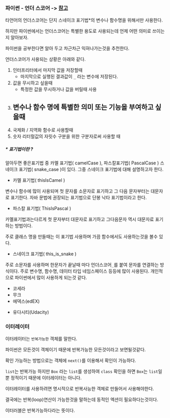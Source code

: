 






### 파이썬 - 언더 스코어 -> [참고](https://mingrammer.com/underscore-in-python/)


타언어의 언더스코어는 단지 스네이크 표기법\*의 변수나 함수명을 위해서만 사용한다. 

하지만 파이썬에서는 언더스코어는 특별한 용도로 사용되는데 언제 어떤 의미로 쓰이는지 알아보자.

파이썬을 공부한다면 알아 두고 차근차근 익혀나가는것을 추천한다. 

언더스코어가 사용되는 상황은 아래와 같다.

1. 인터프리터에서 마지막 값을 저장할때 
    - 마지막으로 실행된 결과값이 `_` 라는 변수에 저장된다.
2. 값을 무시하고 싶을때 
    - 특정한 값을 무시하거나 값을 버릴때 사용
3. 변수나 함수 명에 특별한 의미 또는 기능을 부여하고 싶을때   
    - 
4. 국제화 / 지역화 함수로 사용할때 
5. 숫자 리터럴값의 자릿수 구분을 위한 구분자로써 사용할 때 




##### \* 표기법이란 ? 

알아두면 좋은표기법 중 카멜 표기법( camelCase ), 파스칼표기법( PascalCase ) 스네이크 표기법( snake_case )이 있다. 
그중 스네이크 표기법에 대해 설명하고자 한다. 

- 카멜 표기법( thisIsCamel )

변수나 함수에 많이 사용되며
첫 문자를 소문자로 표기하고 그 다음 문자부터는 대문자로 표기한다.
자바 문법에 권장되는 표기법으로 단봉 낙타 표기법이라고 한다. 


- 파스칼 표기법( ThisIsPascal )

카멜표기법과는다르게 첫 문자부터 대문자로 표기하고 그다음문자 역시 대문자료 표기하는 방법이다. 

주로 클래스 명을 만들때는 이 표기법 사용하며 가끔 함수에서도 사용하는것을 볼수 있다.  

- 스네이크 표기법( this_is_snake ) 

주로 소문자를 사용하며 한문자가 끝날때 마다 언더스코어`_`를 붙여 문자를 연결하는 방식이다. 
주로 변수명, 함수명, 데이터 타입 네임스페이스 등등에 많이 사용된다. 
개인적으로 파이썬에서 많이 사용하게 되는것 같다.



















- 코세라 
- 무크
- 에덱스(edEX)
* 유다시티(Udacity)



### 이터레이터 

이터레이터는 `반복가능한` 객체를 말한다. 

파이썬은 모든것이 객체이기 때문에 반복가능한 모든것이라고 보면될것같다.  

확인 가능하는 방법으로는 객체에 `next()`를 이용해서 확인이 가능하다. 

`list`는 반복가능 하지만 `Box` 라는 `list`를 생성하여 `class` 확인을 하면 `Box`는 `list`일뿐 정적이기 때문에 이터레이터는 아니다.

이터레이터를 사용하려면 명시적으로 반복사능한 객체로 만들어서 사용해야한다.

결국에는 반복(loop)연산이 가능한것을 말하는데 동적인 엑션이 필요하다는것이다. 

이터러블은 반복가능하다라는 뜻이다.